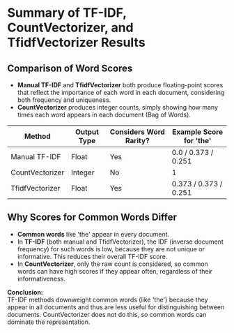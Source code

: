 # Summary of TF-IDF, CountVectorizer, and TfidfVectorizer Results

## Comparison of Word Scores

- **Manual TF-IDF** and **TfidfVectorizer** both produce floating-point scores that reflect the importance of each word in each document, considering both frequency and uniqueness.
- **CountVectorizer** produces integer counts, simply showing how many times each word appears in each document (Bag of Words).

| Method             | Output Type | Considers Word Rarity? | Example Score for 'the' |
|--------------------|-------------|------------------------|-------------------------|
| Manual TF-IDF      | Float       | Yes                    | 0.0 / 0.373 / 0.251     |
| CountVectorizer    | Integer     | No                     | 1                       |
| TfidfVectorizer    | Float       | Yes                    | 0.373 / 0.373 / 0.251   |

## Why Scores for Common Words Differ

- **Common words** like 'the' appear in every document.
- In **TF-IDF** (both manual and TfidfVectorizer), the IDF (inverse document frequency) for such words is low, because they are not unique or informative. This reduces their overall TF-IDF score.
- In **CountVectorizer**, only the raw count is considered, so common words can have high scores if they appear often, regardless of their informativeness.

**Conclusion:**  
TF-IDF methods downweight common words (like 'the') because they appear in all documents and thus are less useful for distinguishing between documents. CountVectorizer does not do this, so common words can dominate the representation.